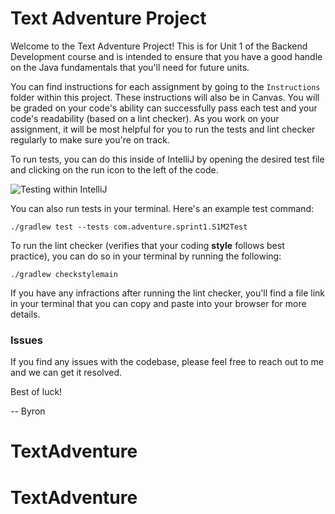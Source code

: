 # Text Adventure Project

Welcome to the Text Adventure Project! This is for Unit 1 of the Backend Development course and is intended to ensure that you have a good handle on the Java fundamentals that you'll need for future units. 

You can find instructions for each assignment by going to the `Instructions` folder within this project. These instructions will also be in Canvas. You will be graded on your code's ability can successfully pass each test and your code's readability (based on a lint checker). As you work on your assignment, it will be most helpful for you to run the tests and lint checker regularly to make sure you're on track.

To run tests, you can do this inside of IntelliJ by opening the desired test file and clicking on the run icon to the left of the code.

![Testing within IntelliJ](https://github.com/bqmackay/bd_u1_student_project/blob/main/Instructions/Images/IDE_Test_Instructions.png)

You can also run tests in your terminal. Here's an example test command:

```
./gradlew test --tests com.adventure.sprint1.S1M2Test
```

To run the lint checker (verifies that your coding **style** follows best practice), you can do so in your terminal by running the following:

```
./gradlew checkstylemain 
```

If you have any infractions after running the lint checker, you'll find a file link in your terminal that you can copy and paste into your browser for more details.

### Issues

If you find any issues with the codebase, please feel free to reach out to me and we can get it resolved. 

Best of luck!

-- Byron
# TextAdventure
# TextAdventure
